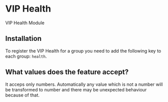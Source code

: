 # VIP Health

VIP Health Module

## Installation

To register the VIP Health for a group you need to add the following key to each group: `health`.

## What values does the feature accept?

It acceps only numbers. Automatically any value which is not a number will be transformed to number and there may be unexpected behaviour because of that.